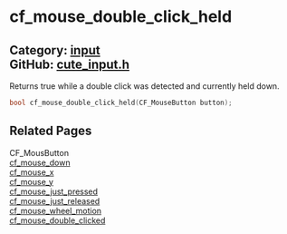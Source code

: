 # cf_mouse_double_click_held

Category: [input](https://github.com/RandyGaul/cute_framework/blob/master/docs/api_reference?id=input)  
GitHub: [cute_input.h](https://github.com/RandyGaul/cute_framework/blob/master/include/cute_input.h)  
---

Returns true while a double click was detected and currently held down.

```cpp
bool cf_mouse_double_click_held(CF_MouseButton button);
```

## Related Pages

CF_MousButton  
[cf_mouse_down](https://github.com/RandyGaul/cute_framework/blob/master/docs/input/cf_mouse_down.md)  
[cf_mouse_x](https://github.com/RandyGaul/cute_framework/blob/master/docs/input/cf_mouse_x.md)  
[cf_mouse_y](https://github.com/RandyGaul/cute_framework/blob/master/docs/input/cf_mouse_y.md)  
[cf_mouse_just_pressed](https://github.com/RandyGaul/cute_framework/blob/master/docs/input/cf_mouse_just_pressed.md)  
[cf_mouse_just_released](https://github.com/RandyGaul/cute_framework/blob/master/docs/input/cf_mouse_just_released.md)  
[cf_mouse_wheel_motion](https://github.com/RandyGaul/cute_framework/blob/master/docs/input/cf_mouse_wheel_motion.md)  
[cf_mouse_double_clicked](https://github.com/RandyGaul/cute_framework/blob/master/docs/input/cf_mouse_double_clicked.md)  
